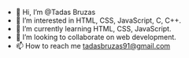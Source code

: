 - 👋 Hi, I’m @Tadas Bruzas
- 👀 I’m interested in HTML, CSS, JavaScript, C, C++.
- 🌱 I’m currently learning HTML, CSS, JavaScript.
- 💞️ I’m looking to collaborate on web development.
- 📫 How to reach me tadasbruzas91@gmail.com

<!---
TadasBruzas91/TadasBruzas91 is a ✨ special ✨ repository because its `README.md` (this file) appears on your GitHub profile.
You can click the Preview link to take a look at your changes.
--->
